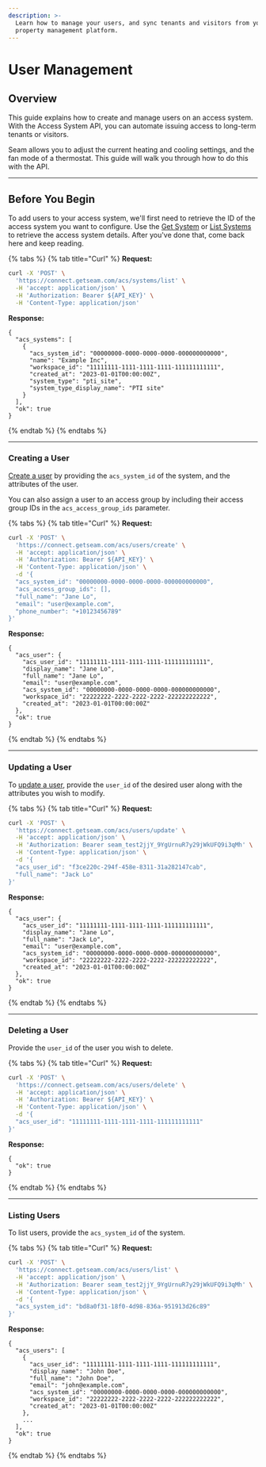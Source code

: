 ```yaml
---
description: >-
  Learn how to manage your users, and sync tenants and visitors from your
  property management platform.
---
```


# User Management

## Overview

This guide explains how to create and manage users on an access system. With the Access System API, you can automate issuing access to long-term tenants or visitors.

Seam allows you to adjust the current heating and cooling settings, and the fan mode of a thermostat. This guide will walk you through how to do this with the API.

***

## Before You Begin

To add users to your access system, we'll first need to retrieve the ID of the access system you want to configure. Use the [Get System](../../api-clients/access-control-systems/systems/get-a-system.md) or [List Systems](../../api-clients/access-control-systems/systems/list-systems.md) to retrieve the access system details. After you've done that, come back here and keep reading.

{% tabs %}
{% tab title="Curl" %}
**Request:**

```bash
curl -X 'POST' \
  'https://connect.getseam.com/acs/systems/list' \
  -H 'accept: application/json' \
  -H 'Authorization: Bearer ${API_KEY}' \
  -H 'Content-Type: application/json'
```

**Response:**

```
{
  "acs_systems": [
    {
      "acs_system_id": "00000000-0000-0000-0000-000000000000",
      "name": "Example Inc",
      "workspace_id": "11111111-1111-1111-1111-111111111111",
      "created_at": "2023-01-01T00:00:00Z",
      "system_type": "pti_site",
      "system_type_display_name": "PTI site"
    }
  ],
  "ok": true
}
```
{% endtab %}
{% endtabs %}

***

### Creating a User

[Create a user](../../api-clients/access-control-systems/users/create-user.md) by providing the `acs_system_id` of the system, and the attributes of the user.

You can also assign a user to an access group by including their access group IDs in the `acs_access_group_ids` parameter.

{% tabs %}
{% tab title="Curl" %}
**Request:**

```bash
curl -X 'POST' \
  'https://connect.getseam.com/acs/users/create' \
  -H 'accept: application/json' \
  -H 'Authorization: Bearer ${API_KEY}' \
  -H 'Content-Type: application/json' \
  -d '{
  "acs_system_id": "00000000-0000-0000-0000-000000000000",
  "acs_access_group_ids": [],
  "full_name": "Jane Lo",
  "email": "user@example.com",
  "phone_number": "+10123456789"
}'
```

**Response:**

```
{
  "acs_user": {
    "acs_user_id": "11111111-1111-1111-1111-111111111111",
    "display_name": "Jane Lo",
    "full_name": "Jane Lo",
    "email": "user@example.com",
    "acs_system_id": "00000000-0000-0000-0000-000000000000",
    "workspace_id": "22222222-2222-2222-2222-222222222222",
    "created_at": "2023-01-01T00:00:00Z"
  },
  "ok": true
}
```
{% endtab %}
{% endtabs %}

***

### Updating a User

To [update a user](../../api-clients/access-control-systems/users/update-user.md), provide the `user_id` of the desired user along with the attributes you wish to modify.

{% tabs %}
{% tab title="Curl" %}
**Request:**

```bash
curl -X 'POST' \
  'https://connect.getseam.com/acs/users/update' \
  -H 'accept: application/json' \
  -H 'Authorization: Bearer seam_test2jjY_9YgUrnuR7y29jWkUFQ9i3qMh' \
  -H 'Content-Type: application/json' \
  -d '{
  "acs_user_id": "f3ce220c-294f-458e-8311-31a282147cab",
  "full_name": "Jack Lo"
}'
```

**Response:**

```
{
  "acs_user": {
    "acs_user_id": "11111111-1111-1111-1111-111111111111",
    "display_name": "Jane Lo",
    "full_name": "Jack Lo",
    "email": "user@example.com",
    "acs_system_id": "00000000-0000-0000-0000-000000000000",
    "workspace_id": "22222222-2222-2222-2222-222222222222",
    "created_at": "2023-01-01T00:00:00Z"
  },
  "ok": true
}
```
{% endtab %}
{% endtabs %}

***

### Deleting a User

Provide the `user_id` of the user you wish to delete.

{% tabs %}
{% tab title="Curl" %}
**Request:**

```bash
curl -X 'POST' \
  'https://connect.getseam.com/acs/users/delete' \
  -H 'accept: application/json' \
  -H 'Authorization: Bearer ${API_KEY}' \
  -H 'Content-Type: application/json' \
  -d '{
  "acs_user_id": "11111111-1111-1111-1111-111111111111"
}'
```

**Response:**

```
{
  "ok": true
}
```
{% endtab %}
{% endtabs %}

***

### Listing Users

To list users, provide the `acs_system_id` of the system.

{% tabs %}
{% tab title="Curl" %}
**Request:**

```bash
curl -X 'POST' \
  'https://connect.getseam.com/acs/users/list' \
  -H 'accept: application/json' \
  -H 'Authorization: Bearer seam_test2jjY_9YgUrnuR7y29jWkUFQ9i3qMh' \
  -H 'Content-Type: application/json' \
  -d '{
  "acs_system_id": "bd8a0f31-18f0-4d98-836a-951913d26c89"
}'
```

**Response:**

```
{
  "acs_users": [
    {
      "acs_user_id": "11111111-1111-1111-1111-111111111111",
      "display_name": "John Doe",
      "full_name": "John Doe",
      "email": "john@example.com",
      "acs_system_id": "00000000-0000-0000-0000-000000000000",
      "workspace_id": "22222222-2222-2222-2222-222222222222",
      "created_at": "2023-01-01T00:00:00Z"
    },
    ...
  ],
  "ok": true
}
```
{% endtab %}
{% endtabs %}
